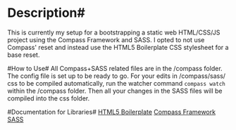 # Description#
This is currently my setup for a bootstrapping a static web HTML/CSS/JS project using the Compass Framework and SASS. I opted to not use Compass' reset and instead use the HTML5 Boilerplate CSS stylesheet for a base reset.

#How to Use#
All Compass+SASS related files are in the /compass folder.
The config file is set up to be ready to go. For your edits in /compass/sass/ css to be compiled automatically, run the watcher command `compass watch` within the /compass folder. Then all your changes in the SASS files will be compiled into the css folder.

#Documentation for Libraries#
<a href="http://html5boilerplate.com/">HTML5 Boilerplate</a>
<a href="http://compass-style.org/">Compass Framework</a>
<a href="http://sass-lang.com/">SASS</a>

